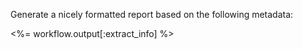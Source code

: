 Generate a nicely formatted report based on the following metadata:

<%= workflow.output[:extract_info] %>